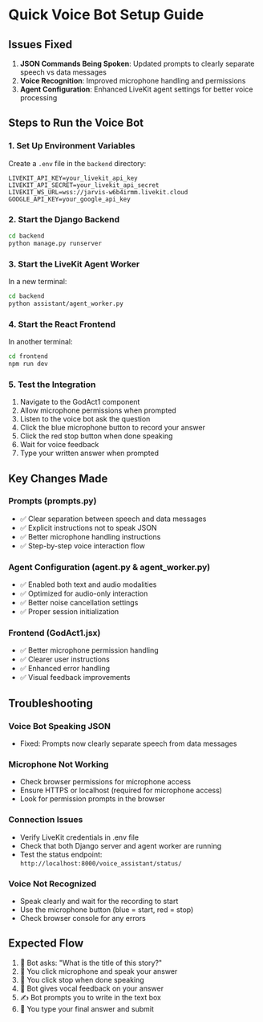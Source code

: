 # Quick Voice Bot Setup Guide

## Issues Fixed
1. **JSON Commands Being Spoken**: Updated prompts to clearly separate speech vs data messages
2. **Voice Recognition**: Improved microphone handling and permissions
3. **Agent Configuration**: Enhanced LiveKit agent settings for better voice processing

## Steps to Run the Voice Bot

### 1. Set Up Environment Variables
Create a `.env` file in the `backend` directory:
```
LIVEKIT_API_KEY=your_livekit_api_key
LIVEKIT_API_SECRET=your_livekit_api_secret
LIVEKIT_WS_URL=wss://jarvis-w6b4irmm.livekit.cloud
GOOGLE_API_KEY=your_google_api_key
```

### 2. Start the Django Backend
```bash
cd backend
python manage.py runserver
```

### 3. Start the LiveKit Agent Worker
In a new terminal:
```bash
cd backend
python assistant/agent_worker.py
```

### 4. Start the React Frontend
In another terminal:
```bash
cd frontend
npm run dev
```

### 5. Test the Integration
1. Navigate to the GodAct1 component
2. Allow microphone permissions when prompted
3. Listen to the voice bot ask the question
4. Click the blue microphone button to record your answer
5. Click the red stop button when done speaking
6. Wait for voice feedback
7. Type your written answer when prompted

## Key Changes Made

### Prompts (prompts.py)
- ✅ Clear separation between speech and data messages
- ✅ Explicit instructions not to speak JSON
- ✅ Better microphone handling instructions
- ✅ Step-by-step voice interaction flow

### Agent Configuration (agent.py & agent_worker.py)
- ✅ Enabled both text and audio modalities
- ✅ Optimized for audio-only interaction
- ✅ Better noise cancellation settings
- ✅ Proper session initialization

### Frontend (GodAct1.jsx)
- ✅ Better microphone permission handling
- ✅ Clearer user instructions
- ✅ Enhanced error handling
- ✅ Visual feedback improvements

## Troubleshooting

### Voice Bot Speaking JSON
- Fixed: Prompts now clearly separate speech from data messages

### Microphone Not Working
- Check browser permissions for microphone access
- Ensure HTTPS or localhost (required for microphone access)
- Look for permission prompts in the browser

### Connection Issues
- Verify LiveKit credentials in .env file
- Check that both Django server and agent worker are running
- Test the status endpoint: `http://localhost:8000/voice_assistant/status/`

### Voice Not Recognized
- Speak clearly and wait for the recording to start
- Use the microphone button (blue = start, red = stop)
- Check browser console for any errors

## Expected Flow
1. 🤖 Bot asks: "What is the title of this story?"
2. 🎤 You click microphone and speak your answer
3. 🔴 You click stop when done speaking
4. 💬 Bot gives vocal feedback on your answer
5. ✍️ Bot prompts you to write in the text box
6. 📝 You type your final answer and submit
